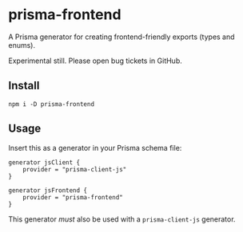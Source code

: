 # prisma-frontend

A Prisma generator for creating frontend-friendly exports (types and enums).

Experimental still. Please open bug tickets in GitHub.

## Install

```
npm i -D prisma-frontend
```

## Usage

Insert this as a generator in your Prisma schema file:

```prisma
generator jsClient {
    provider = "prisma-client-js"
}

generator jsFrontend {
    provider = "prisma-frontend"
}

```

This generator _must_ also be used with a `prisma-client-js` generator.
